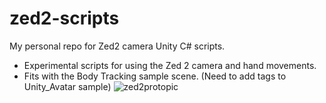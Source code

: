 # zed2-scripts
My personal repo for Zed2 camera Unity C# scripts.

- Experimental scripts for using the Zed 2 camera and hand movements.
- Fits with the Body Tracking sample scene. (Need to add tags to Unity_Avatar sample)
![zed2protopic](https://github.com/ohmitek/zed2-scripts/assets/53630914/bbef67f6-4b8a-458c-98a6-a6e2c4f7c0ed)
